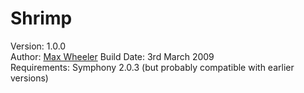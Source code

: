 # Shrimp #

Version: 1.0.0  
Author: [Max Wheeler](max@makenosound.com)
Build Date: 3rd March 2009  
Requirements: Symphony 2.0.3 (but probably compatible with earlier versions)  

